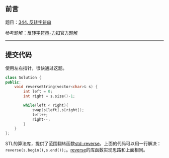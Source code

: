 ## 前言

题目：[344. 反转字符串](https://leetcode-cn.com/problems/reverse-string/)

参考题解：[反转字符串-力扣官方题解](https://leetcode-cn.com/problems/reverse-string/solution/fan-zhuan-zi-fu-chuan-by-leetcode-solution/)

---

## 提交代码

使用左右指针，很快通过这题。

```c++
class Solution {
public:
    void reverseString(vector<char>& s) {
        int left = 0;
        int right = s.size()-1;

        while(left < right){
            swap(s[left],s[right]);
            left++;
            right--;
        }
    }
};
```

STL的算法库，提供了范围翻转函数[std::reverse](https://zh.cppreference.com/w/cpp/algorithm/reverse)。上面的代码可以用一行解决：`reverse(s.begin(),s.end());`。[reverse](https://github.com/gcc-mirror/gcc/blob/1e6267b335262eb6244c86a7102f00b26e57af4d/libstdc%2B%2B-v3/include/bits/stl_algo.h#L1119)的库函数实现思路和上面相同。
